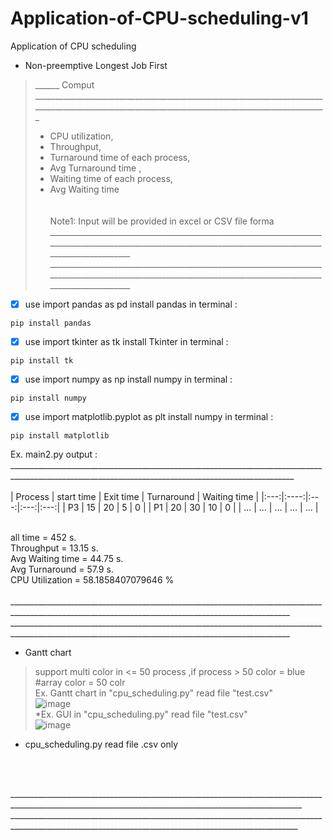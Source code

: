 # Application-of-CPU-scheduling-v1
Application of CPU scheduling <br />
 * Non-preemptive Longest Job First <br />
>______ Comput _________________________________________________________________________________________________________________________________________________ <br />
> * CPU utilization, <br />
> * Throughput, <br />
> * Turnaround time of each process, <br />
> * Avg Turnaround time , <br />
> * Waiting time of each process, <br />
> * Avg Waiting time <br /><br /><br />
        Note1: Input will be provided in excel or CSV file forma <br />
____________________________________________________________________________________________________________________________________________________________<br />
____________________________________________________________________________________________________________________________________________________________ <br />
- [x]  use import pandas as pd install pandas in terminal :<br />
```
pip install pandas
```
- [x]  use import tkinter as tk install Tkinter in terminal :<br />
```
pip install tk
```
- [x]  use import numpy as np install numpy in terminal :<br />
```
pip install numpy
```
- [x]  use import matplotlib.pyplot as plt install numpy in terminal :<br />
```
pip install matplotlib
```

Ex. main2.py output :<br />
_____________________________________________________________________________________________________________________________________________________ <br />
<br />
| Process | start time | Exit time | Turnaround | Waiting time |
|:---:|:----:|:---:|:---:|:---:|
| P3 | 15 | 20 | 5 | 0 |
| P1 | 20 | 30 | 10 | 0 |
| ... | ... | ... | ... | ... |


<br />
all time = 452 s.<br />
Throughput = 13.15 s.<br />
Avg Waiting time = 44.75 s.<br />
Avg Turnaround = 57.9 s.<br />
CPU Utilization = 58.1858407079646 %<br />
<br />
____________________________________________________________________________________________________________________________________________________ <br />
____________________________________________________________________________________________________________________________________________________ <br />

 * Gantt chart <br />
 > support multi color in <= 50 process ,if process > 50 color = blue #array color = 50 colr <br />
 >Ex. Gantt chart in "cpu_scheduling.py" read file "test.csv" <br />
![image](https://user-images.githubusercontent.com/94011063/193577799-81e72507-4922-459a-a973-ae1ba1a94f33.png) <br />
*Ex. GUI in "cpu_scheduling.py" read file "test.csv" <br />
![image](https://user-images.githubusercontent.com/94011063/193579140-fd10fede-a0b6-420d-849d-b19b45ac54b5.png)
* cpu_scheduling.py read file .csv only<br />
<br />
<br />

_______________________________________________________________________________________________________________________________________________________ <br />
______________________________________________________________________________________________________________________________________________________<br />


